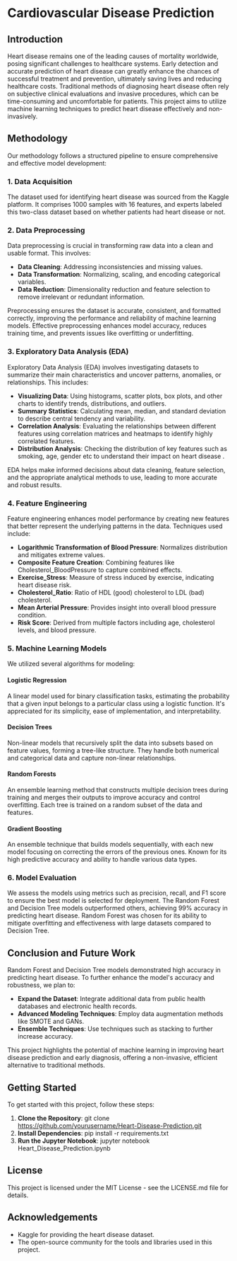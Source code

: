 # Cardiovascular Disease Prediction

## Introduction
Heart disease remains one of the leading causes of mortality worldwide, posing significant challenges to healthcare systems. Early detection and accurate prediction of heart disease can greatly enhance the chances of successful treatment and prevention, ultimately saving lives and reducing healthcare costs. Traditional methods of diagnosing heart disease often rely on subjective clinical evaluations and invasive procedures, which can be time-consuming and uncomfortable for patients. This project aims to utilize machine learning techniques to predict heart disease effectively and non-invasively.

## Methodology
Our methodology follows a structured pipeline to ensure comprehensive and effective model development:

### 1. Data Acquisition
The dataset used for identifying heart disease was sourced from the Kaggle platform. It comprises 1000 samples with 16 features, and experts labeled this two-class dataset based on whether patients had heart disease or not.

### 2. Data Preprocessing
Data preprocessing is crucial in transforming raw data into a clean and usable format. This involves:

- **Data Cleaning**: Addressing inconsistencies and missing values.
- **Data Transformation**: Normalizing, scaling, and encoding categorical variables.
- **Data Reduction**: Dimensionality reduction and feature selection to remove irrelevant or redundant information.

Preprocessing ensures the dataset is accurate, consistent, and formatted correctly, improving the performance and reliability of machine learning models. Effective preprocessing enhances model accuracy, reduces training time, and prevents issues like overfitting or underfitting.

### 3. Exploratory Data Analysis (EDA)
Exploratory Data Analysis (EDA) involves investigating datasets to summarize their main characteristics and uncover patterns, anomalies, or relationships. This includes:

- **Visualizing Data**: Using histograms, scatter plots, box plots, and other charts to identify trends, distributions, and outliers.
- **Summary Statistics**: Calculating mean, median, and standard deviation to describe central tendency and variability.
- **Correlation Analysis**: Evaluating the relationships between different features using correlation matrices and heatmaps to identify highly correlated features.
- **Distribution Analysis**: Checking the distribution of key features such as smoking, age, gender etc to understand their impact on heart disease .

EDA helps make informed decisions about data cleaning, feature selection, and the appropriate analytical methods to use, leading to more accurate and robust results.
### 4. Feature Engineering
Feature engineering enhances model performance by creating new features that better represent the underlying patterns in the data. Techniques used include:

- **Logarithmic Transformation of Blood Pressure**: Normalizes distribution and mitigates extreme values.
- **Composite Feature Creation**: Combining features like Cholesterol_BloodPressure to capture combined effects.
- **Exercise_Stress**: Measure of stress induced by exercise, indicating heart disease risk.
- **Cholesterol_Ratio**: Ratio of HDL (good) cholesterol to LDL (bad) cholesterol.
- **Mean Arterial Pressure**: Provides insight into overall blood pressure condition.
- **Risk Score**: Derived from multiple factors including age, cholesterol levels, and blood pressure.

### 5. Machine Learning Models
We utilized several algorithms for modeling:

#### Logistic Regression
A linear model used for binary classification tasks, estimating the probability that a given input belongs to a particular class using a logistic function. It's appreciated for its simplicity, ease of implementation, and interpretability.

#### Decision Trees
Non-linear models that recursively split the data into subsets based on feature values, forming a tree-like structure. They handle both numerical and categorical data and capture non-linear relationships.

#### Random Forests
An ensemble learning method that constructs multiple decision trees during training and merges their outputs to improve accuracy and control overfitting. Each tree is trained on a random subset of the data and features.

#### Gradient Boosting
An ensemble technique that builds models sequentially, with each new model focusing on correcting the errors of the previous ones. Known for its high predictive accuracy and ability to handle various data types.

### 6. Model Evaluation
We assess the models using metrics such as precision, recall, and F1 score to ensure the best model is selected for deployment. The Random Forest and Decision Tree models outperformed others, achieving 99% accuracy in predicting heart disease. Random Forest was chosen for its ability to mitigate overfitting and effectiveness with large datasets compared to Decision Tree.

## Conclusion and Future Work
Random Forest and Decision Tree models demonstrated high accuracy in predicting heart disease. To further enhance the model's accuracy and robustness, we plan to:

- **Expand the Dataset**: Integrate additional data from public health databases and electronic health records.
- **Advanced Modeling Techniques**: Employ data augmentation methods like SMOTE and GANs.
- **Ensemble Techniques**: Use techniques such as stacking to further increase accuracy.

This project highlights the potential of machine learning in improving heart disease prediction and early diagnosis, offering a non-invasive, efficient alternative to traditional methods.

## Getting Started
To get started with this project, follow these steps:

1. **Clone the Repository**: git clone https://github.com/yourusername/Heart-Disease-Prediction.git
2. **Install Dependencies**: pip install -r requirements.txt
3. **Run the Jupyter Notebook**: jupyter notebook Heart_Disease_Prediction.ipynb

## License
This project is licensed under the MIT License - see the LICENSE.md file for details.

## Acknowledgements
- Kaggle for providing the heart disease dataset.
- The open-source community for the tools and libraries used in this project.
